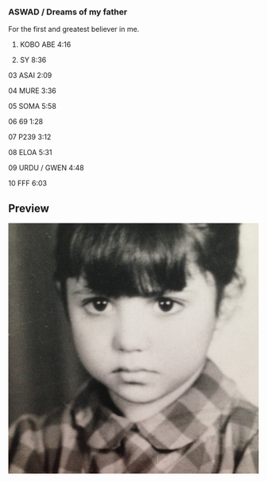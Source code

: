 ### ASWAD / Dreams of my father

For the first and greatest believer in me.

1. KOBO ABE 4:16

2. SY 8:36

03 ASAI 2:09

04 MURE 3:36

05 SOMA 5:58

06 69 1:28

07 P239 3:12

08 ELOA 5:31

09 URDU / GWEN 4:48

10 FFF 6:03


## Preview

![](https://raw.githubusercontent.com/SYNHMN/ASWAD/main/preview/Preview-1.png)
